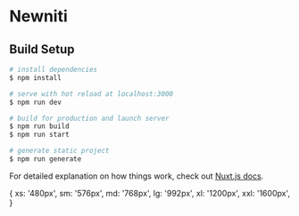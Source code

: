 # Newniti

## Build Setup

```bash
# install dependencies
$ npm install

# serve with hot reload at localhost:3000
$ npm run dev

# build for production and launch server
$ npm run build
$ npm run start

# generate static project
$ npm run generate
```

For detailed explanation on how things work, check out [Nuxt.js docs](https://nuxtjs.org).

<!-- breakpoint width -->

{
xs: '480px',
sm: '576px',
md: '768px',
lg: '992px',
xl: '1200px',
xxl: '1600px',
}
